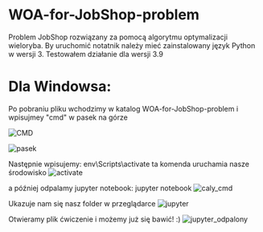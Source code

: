 # WOA-for-JobShop-problem
Problem JobShop rozwiązany za pomocą algorytmu optymalizacji wieloryba.
By uruchomić notatnik należy mieć zainstalowany język Python w wersji 3. Testowałem działanie dla wersji 3.9

# Dla Windowsa:
Po pobraniu pliku wchodzimy w katalog WOA-for-JobShop-problem i wpisujmey "cmd" w pasek na górze

![CMD](https://user-images.githubusercontent.com/60005634/218346708-cdd0eeec-f435-4d6b-9134-1dc15ba7aac2.PNG)

![pasek](https://user-images.githubusercontent.com/60005634/218346722-8d005055-b6fc-4e68-9524-5471378b9604.PNG)

Następnie wpisujemy:
env\Scripts\activate
ta komenda uruchamia nasze środowisko
![activate](https://user-images.githubusercontent.com/60005634/218346765-c26c2c74-45f0-4a1f-ac5f-c012c177a436.PNG)

a później odpalamy jupyter notebook:
jupyter notebook
![caly_cmd](https://user-images.githubusercontent.com/60005634/218346780-4bcb8704-90b8-4998-b71e-57e80c2bf702.PNG)


Ukazuje nam się nasz folder w przeglądarce
![jupyter](https://user-images.githubusercontent.com/60005634/218346799-9e8b2d47-20ae-4a35-b58b-5498ef1877a1.PNG)


Otwieramy plik ćwiczenie i możemy już się bawić! :)
![jupyter_odpalony](https://user-images.githubusercontent.com/60005634/218346818-407647f5-3e84-4c9a-bbbe-83367eb0cc67.PNG)
